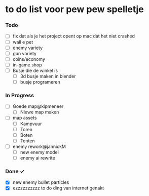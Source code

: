 # to do list voor pew pew spelletje

### Todo

- [ ] fix dat als je het project opent op mac dat het niet crashed
- [ ] wall e pet
- [ ] enemy variety
- [ ] gun variety
- [ ] coins/economy
- [ ] in-game shop
- [ ] Busje die de winkel is
  - [ ] 3d busje maken in blender
  - [ ] busje programeren 

### In Progress

- [ ] Goede map@kipmeneer
  - [ ] Niewe map maken
- [ ] map assets
  - [ ] Kampvuur
  - [ ]  Toren
  - [ ]  Boten
  - [ ]  Tenten
 
- [ ] enemy rework@jannickM
  - [ ] new enemy model
  - [ ] enemy ai rewrite

### Done ✓
- [x] new enemy bullet particles
- [x] ezzzzzzzzzz to do ding van internet genakt
